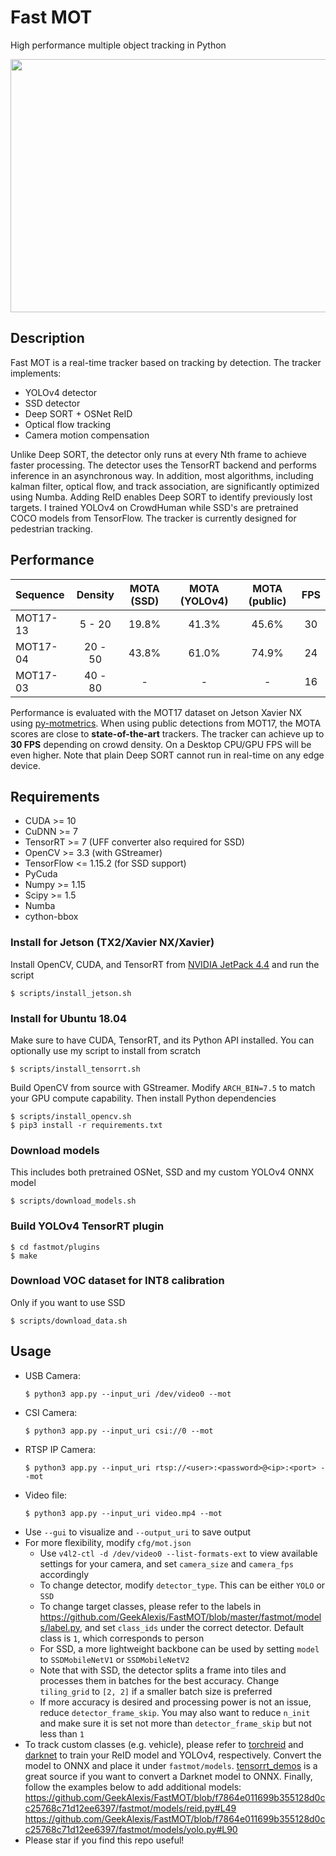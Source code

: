 # Fast MOT
High performance multiple object tracking in Python

<img src="assets/demo.gif" width="720" height="405" />

## Description
Fast MOT is a real-time tracker based on tracking by detection. The tracker implements:
  - YOLOv4 detector
  - SSD detector
  - Deep SORT + OSNet ReID
  - Optical flow tracking
  - Camera motion compensation
  
Unlike Deep SORT, the detector only runs at every Nth frame to achieve faster processing. The detector uses the TensorRT backend and performs inference in an asynchronous way. In addition, most algorithms, including kalman filter, optical flow, and track association, are significantly optimized using Numba. Adding ReID enables Deep SORT to identify previously lost targets. I trained YOLOv4 on CrowdHuman while SSD's are pretrained COCO models from TensorFlow. The tracker is currently designed for pedestrian tracking. 

## Performance
| Sequence | Density | MOTA (SSD) | MOTA (YOLOv4) | MOTA (public) | FPS |
|:-------|:-------:|:-------:|:-------:|:-------:|:-----:|
| MOT17-13 | 5 - 20  | 19.8% | 41.3% | 45.6%  | 30 |
| MOT17-04 | 20 - 50  | 43.8% | 61.0% | 74.9% | 24 |
| MOT17-03 | 40 - 80  | - | - | - | 16 |

Performance is evaluated with the MOT17 dataset on Jetson Xavier NX using [py-motmetrics](https://github.com/cheind/py-motmetrics). When using public detections from MOT17, the MOTA scores are close to **state-of-the-art** trackers. The tracker can achieve up to **30 FPS** depending on crowd density. On a Desktop CPU/GPU FPS will be even higher. Note that plain Deep SORT cannot run in real-time on any edge device. 

## Requirements
- CUDA >= 10
- CuDNN >= 7
- TensorRT >= 7 (UFF converter also required for SSD)
- OpenCV >= 3.3 (with GStreamer)
- TensorFlow <= 1.15.2 (for SSD support)
- PyCuda
- Numpy >= 1.15
- Scipy >= 1.5
- Numba
- cython-bbox

### Install for Jetson (TX2/Xavier NX/Xavier)
Install OpenCV, CUDA, and TensorRT from [NVIDIA JetPack 4.4](https://developer.nvidia.com/embedded/jetpack) and run the script
  ```
  $ scripts/install_jetson.sh
  ```
### Install for Ubuntu 18.04
Make sure to have CUDA, TensorRT, and its Python API installed. You can optionally use my script to install from scratch
  ```
  $ scripts/install_tensorrt.sh
  ```
Build OpenCV from source with GStreamer. Modify `ARCH_BIN=7.5` to match your GPU compute capability. Then install Python dependencies

  ```
  $ scripts/install_opencv.sh
  $ pip3 install -r requirements.txt
  ```
### Download models
This includes both pretrained OSNet, SSD and my custom YOLOv4 ONNX model
  ```
  $ scripts/download_models.sh
  ```
### Build YOLOv4 TensorRT plugin
  ```
  $ cd fastmot/plugins
  $ make
  ```
### Download VOC dataset for INT8 calibration
Only if you want to use SSD
  ```
  $ scripts/download_data.sh
  ```

## Usage
- USB Camera: 
  ```
  $ python3 app.py --input_uri /dev/video0 --mot
  ```
- CSI Camera: 
  ```
  $ python3 app.py --input_uri csi://0 --mot
  ```
- RTSP IP Camera: 
  ```
  $ python3 app.py --input_uri rtsp://<user>:<password>@<ip>:<port> --mot
  ```
- Video file: 
  ```
  $ python3 app.py --input_uri video.mp4 --mot
  ```
- Use `--gui` to visualize and `--output_uri` to save output
- For more flexibility, modify `cfg/mot.json` 
  - Use `v4l2-ctl -d /dev/video0 --list-formats-ext` to view available settings for your camera, and set `camera_size` and `camera_fps` accordingly
  - To change detector, modify `detector_type`. This can be either `YOLO` or `SSD`
  - To change target classes, please refer to the labels in https://github.com/GeekAlexis/FastMOT/blob/master/fastmot/models/label.py, and set `class_ids` under the correct detector. Default class is `1`, which corresponds to person
  - For SSD, a more lightweight backbone can be used by setting `model` to `SSDMobileNetV1` or `SSDMobileNetV2`
  - Note that with SSD, the detector splits a frame into tiles and processes them in batches for the best accuracy. Change `tiling_grid` to `[2, 2]` if a smaller batch size is preferred
  - If more accuracy is desired and processing power is not an issue, reduce `detector_frame_skip`. You may also want to reduce `n_init` and make sure it is set not more than `detector_frame_skip` but not less than `1`
 - To track custom classes (e.g. vehicle), please refer to [torchreid](https://github.com/KaiyangZhou/deep-person-reid) and [darknet](https://github.com/AlexeyAB/darknet) to train your ReID model and YOLOv4, respectively. Convert the model to ONNX and place it under `fastmot/models`. [tensorrt_demos](https://github.com/jkjung-avt/tensorrt_demos) is a great source if you want to convert a Darknet model to ONNX. Finally, follow the examples below to add additional models: 
https://github.com/GeekAlexis/FastMOT/blob/f7864e011699b355128d0cc25768c71d12ee6397/fastmot/models/reid.py#L49
https://github.com/GeekAlexis/FastMOT/blob/f7864e011699b355128d0cc25768c71d12ee6397/fastmot/models/yolo.py#L90
- Please star if you find this repo useful!
